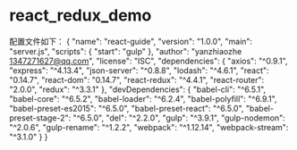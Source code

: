 # react_redux_demo
配置文件如下：
            {
              "name": "react-guide",
              "version": "1.0.0",
              "main": "server.js",
              "scripts": {
                "start": "gulp"
              },
              "author": "yanzhiaozhe <1347271627@qq.com>",
              "license": "ISC",
              "dependencies": {
                "axios": "^0.9.1",
                "express": "^4.13.4",
                "json-server": "^0.8.8",
                "lodash": "^4.6.1",
                "react": "0.14.7",
                "react-dom": "0.14.7",
                "react-redux": "^4.4.1",
                "react-router": "2.0.0",
                "redux": "^3.3.1"
              },
              "devDependencies": {
                "babel-cli": "^6.5.1",
                "babel-core": "^6.5.2",
                "babel-loader": "^6.2.4",
                "babel-polyfill": "^6.9.1",
                "babel-preset-es2015": "^6.5.0",
                "babel-preset-react": "^6.5.0",
                "babel-preset-stage-2": "^6.5.0",
                "del": "^2.2.0",
                "gulp": "^3.9.1",
                "gulp-nodemon": "^2.0.6",
                "gulp-rename": "^1.2.2",
                "webpack": "^1.12.14",
                "webpack-stream": "^3.1.0"
              }
            }
